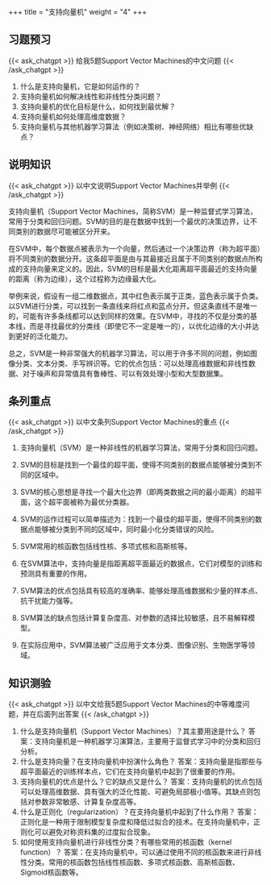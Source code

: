 +++
title = "支持向量机"
weight = "4"
+++
## 习题预习
{{< ask_chatgpt >}}
给我5题Support Vector Machines的中文问题
{{< /ask_chatgpt >}}

1. 什么是支持向量机，它是如何运作的？
2. 支持向量机如何解决线性和非线性分类问题？
3. 支持向量机的优化目标是什么，如何找到最优解？
4. 支持向量机如何处理高维度数据？
5. 支持向量机与其他机器学习算法（例如决策树、神经网络）相比有哪些优缺点？   

## 说明知识
{{< ask_chatgpt >}}
以中文说明Support Vector Machines并举例
{{< /ask_chatgpt >}}

支持向量机（Support Vector Machines，简称SVM）是一种监督式学习算法，常用于分类和回归问题。SVM的目的是在数据中找到一个最优的决策边界，让不同类别的数据尽可能被区分开来。

在SVM中，每个数据点被表示为一个向量，然后通过一个决策边界（称为超平面）将不同类别的数据分开。这条超平面是由与其最接近且属于不同类别的数据点所构成的支持向量来定义的。因此，SVM的目标是最大化距离超平面最近的支持向量的距离（称为边缘），这个过程称为边缘最大化。

举例来说，假设有一组二维数据点，其中红色表示属于正类，蓝色表示属于负类。以SVM进行分类，可以找到一条直线来将红点和蓝点分开。但这条直线不是唯一的，可能有许多条线都可以达到同样的效果。在SVM中，寻找的不仅是分类的基本线，而是寻找最优的分类线（即使它不一定是唯一的），以优化边缘的大小并达到更好的泛化能力。

总之，SVM是一种非常强大的机器学习算法，可以用于许多不同的问题，例如图像分类、文本分类、手写辨识等。它的优点包括：可以处理高维数据和非线性数据、对于噪声和异常值具有鲁棒性、可以有效处理小型和大型数据集。   

## 条列重点
{{< ask_chatgpt >}}
以中文条列Support Vector Machines的重点
{{< /ask_chatgpt >}}

1. 支持向量机（SVM）是一种非线性的机器学习算法，常用于分类和回归问题。

2. SVM的目标是找到一个最佳的超平面，使得不同类别的数据点能够被分类到不同的区域中。

3. SVM的核心思想是寻找一个最大化边界（即两类数据之间的最小距离）的超平面，这个超平面被称为最优分类器。

4. SVM的运作过程可以简单描述为：找到一个最佳的超平面，使得不同类别的数据点能够被分类到不同的区域中，同时最小化分类错误的风险。

5. SVM常用的核函数包括线性核、多项式核和高斯核等。

6. 在SVM算法中，支持向量是指距离超平面最近的数据点，它们对模型的训练和预测具有重要的作用。

7. SVM算法的优点包括具有较高的准确率、能够处理高维数据和少量的样本点、抗干扰能力强等。

8. SVM算法的缺点包括计算复杂度高、对参数的选择比较敏感，且不易解释模型。

9. 在实际应用中，SVM算法被广泛应用于文本分类、图像识别、生物医学等领域。   

## 知识测验
{{< ask_chatgpt >}}
以中文给我5题Support Vector Machines的中等难度问题，并在后面列出答案
{{< /ask_chatgpt >}}

1. 什么是支持向量机（Support Vector Machines）？其主要用途是什么？
答案：支持向量机是一种机器学习演算法，主要用于监督式学习中的分类和回归分析。
2. 什么是支持向量？在支持向量机中扮演什么角色？
答案：支持向量是指那些与超平面最近的训练样本点，它们在支持向量机中起到了很重要的作用。
3. 支持向量机的优点是什么？它的缺点又是什么？
答案：支持向量机的优点包括可以处理高维数据、具有强大的泛化性能、可避免局部极小值等。其缺点则包括对参数非常敏感、计算复杂度高等。
4. 什么是正则化（regularization）？在支持向量机中起到了什么作用？
答案：正则化是一种用于限制模型复杂度和降低过拟合的技术。在支持向量机中，正则化可以避免对称资料集的过度拟合现象。
5. 如何使用支持向量机进行非线性分类？有哪些常用的核函数（kernel function）？
答案：在支持向量机中，可以通过使用不同的核函数来进行非线性分类。常用的核函数包括线性核函数、多项式核函数、高斯核函数、Sigmoid核函数等。   


